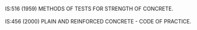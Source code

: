 IS:516 (1959) METHODS OF TESTS FOR STRENGTH OF CONCRETE.<br><br>
IS:456 (2000) PLAIN AND REINFORCED CONCRETE - CODE OF PRACTICE.
